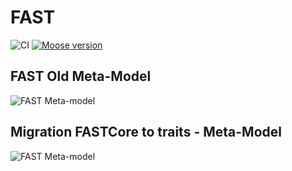 # FAST

![CI](https://github.com/moosetechnology/FAST/workflows/CI/badge.svg)
[![Moose version](https://img.shields.io/badge/Moose-8-%23aac9ff.svg)](https://github.com/moosetechnology/Moose)

## FAST Old Meta-Model

![FAST Meta-model](./doc/images/FAST-Meta-Model.png)

## Migration FASTCore to traits - Meta-Model

![FAST Meta-model](./doc/images/FAST-Meta-Model.svg)
